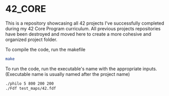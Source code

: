 # 42_CORE
This is a repository showcasing all 42 projects I've successfully completed during my 42 Core Program curriculum. All previous projects repositories have been destroyed and moved here to create a more cohesive and organized project folder.

To compile the code, run the makefile
```bash
make
```

To run the code, run the executable's name with the appropriate inputs. (Executable name is usually named after the project name)
```bash
./philo 5 800 200 200
./Fdf test_maps/42.fdf
```
